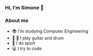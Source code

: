 ### Hi, I’m Simone 👋

### About me
- :books: I'm studying Computer Engineering
- :guitar: :drum: I play guitar and drum
- :tennis: I do sport
- :computer: I try to code

<!---
- 👀 I’m interested in ...
- 🌱 I’m currently learning ...
--->

<!---
SiMoM0/SiMoM0 is a ✨ special ✨ repository because its `README.md` (this file) appears on your GitHub profile.
You can click the Preview link to take a look at your changes.
--->
